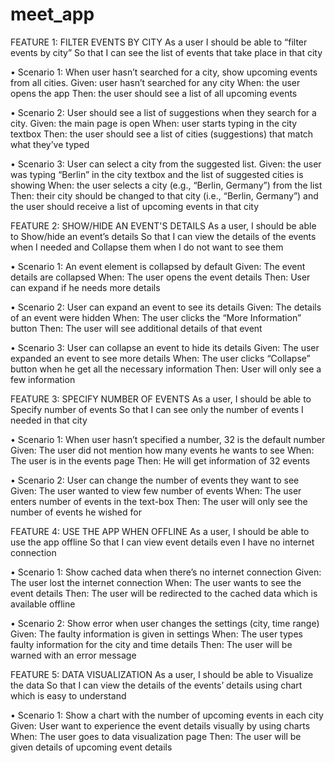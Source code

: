 # meet_app
FEATURE 1: FILTER EVENTS BY CITY As a user I should be able to “filter events by city” So that I can see the list of events that take place in that city

• Scenario 1: When user hasn’t searched for a city, show upcoming events from all cities. Given: user hasn’t searched for any city When: the user opens the app Then: the user should see a list of all upcoming events

• Scenario 2: User should see a list of suggestions when they search for a city. Given: the main page is open When: user starts typing in the city textbox Then: the user should see a list of cities (suggestions) that match what they’ve typed

• Scenario 3: User can select a city from the suggested list. Given: the user was typing “Berlin” in the city textbox and the list of suggested cities is showing When: the user selects a city (e.g., “Berlin, Germany”) from the list Then: their city should be changed to that city (i.e., “Berlin, Germany”) and the user should receive a list of upcoming events in that city

FEATURE 2: SHOW/HIDE AN EVENT'S DETAILS As a user, I should be able to Show/hide an event’s details So that I can view the details of the events when I needed and Collapse them when I do not want to see them

• Scenario 1: An event element is collapsed by default Given: The event details are collapsed When: The user opens the event details Then: User can expand if he needs more details

• Scenario 2: User can expand an event to see its details Given: The details of an event were hidden When: The user clicks the “More Information” button Then: The user will see additional details of that event

• Scenario 3: User can collapse an event to hide its details Given: The user expanded an event to see more details When: The user clicks “Collapse” button when he get all the necessary information Then: User will only see a few information

FEATURE 3: SPECIFY NUMBER OF EVENTS As a user, I should be able to Specify number of events So that I can see only the number of events I needed in that city

• Scenario 1: When user hasn’t specified a number, 32 is the default number Given: The user did not mention how many events he wants to see When: The user is in the events page Then: He will get information of 32 events

• Scenario 2: User can change the number of events they want to see Given: The user wanted to view few number of events When: The user enters number of events in the text-box Then: The user will only see the number of events he wished for

FEATURE 4: USE THE APP WHEN OFFLINE As a user, I should be able to use the app offline So that I can view event details even I have no internet connection

• Scenario 1: Show cached data when there’s no internet connection Given: The user lost the internet connection When: The user wants to see the event details Then: The user will be redirected to the cached data which is available offline

• Scenario 2: Show error when user changes the settings (city, time range) Given: The faulty information is given in settings When: The user types faulty information for the city and time details Then: The user will be warned with an error message

FEATURE 5: DATA VISUALIZATION As a user, I should be able to Visualize the data So that I can view the details of the events’ details using chart which is easy to understand

• Scenario 1: Show a chart with the number of upcoming events in each city Given: User want to experience the event details visually by using charts When: The user goes to data visualization page Then: The user will be given details of upcoming event details
